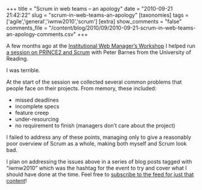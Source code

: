 +++
title = "Scrum in web teams – an apology"
date = "2010-09-21 21:42:22"
slug = "scrum-in-web-teams-an-apology"
[taxonomies]
tags = ['agile','general','iwmw2010','scrum']
[extra]
show_comments = "false"
comments_file = "/content/blog/2010/09/2010-09-21-scrum-in-web-teams-an-apology-comments.csv"
+++

A few months ago at the [Institutional Web Manager’s Workshop](http://iwmw.ukoln.ac.uk/iwmw2010/) I helped run [a session on PRINCE2 and Scrum](http://iwmw.ukoln.ac.uk/iwmw2010/sessions/barnes/) with Peter Barnes from the University of Reading.

I was terrible.

At the start of the session we collected several common problems that people face on their projects. From memory, these included:

- missed deadlines
- incomplete specs
- feature creep
- under-resourcing
- no requirement to finish (managers don’t care about the project)

I failed to address any of these points, managing only to give a reasonably poor overview of Scrum as a whole, making both myself and Scrum look bad.

I plan on addressing the issues above in a series of blog posts tagged with “iwmw2010” which was the hashtag for the event to try and cover what I should have done at the time. Feel free to [subscribe to the feed for just that content](http://philwilson.org/blog/tag/iwmw2010/feed)!
